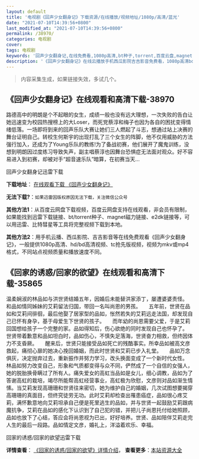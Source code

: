 ```yaml
---
layout: default
title: '电视剧《回声少女翻身记》下载资源/在线播放/视频地址/1080p/高清/蓝光'
date: "2021-07-10T14:39:56+0800"
last_modified_at: "2021-07-10T14:39:56+0800"
permalink: /38970/
categories: 电视剧
cover:
tags: 电视剧
keywords: '回声少女翻身记,在线免费看,1080p高清,bt种子,torrent,百度云盘,magnet,磁力链,迅雷下载资源'
description: '《回声少女翻身记》在线云播放手机西瓜影院吉吉影音免费看，1080p高清bd/hd未删减完整版和tc抢先枪版，mkv/mp4格式，附带bt/torrent种子、magnet/磁力链、百度云盘、网盘资源迅雷下载链接'
---
```


>内容采集生成，如果链接失效，多试几个。


## 《回声少女翻身记》在线观看和高清下载-38970

路德高中的明朗是个不起眼的女生，成绩一般也没有远大理想，一次失败的告白让她迅速变为校园热搜榜上的大Loser，而死党蔡淳和梅子也因为各自的困扰变得情绪低落。一场即将到来的回声乐队大赛让她们三人燃起了斗志，想通过站上决赛的舞台证明自己。转校生何斯宇的出现打乱了三个女生的阵脚，他不仅用威胁的方法强行加入，还成为了Young乐队的教练!为了备战初赛，他们展开了魔鬼训练，没想到明朗因过度练习导致失声，副主唱蔡淳也因舞台恐惧症无法面对观众。好不容易进入到初赛，却被对手“超音速乐队”暗算，在初赛当天...


回声少女翻身记迅雷下载

**下载地址**： [在线观看下载 《回声少女翻身记》](https://www.993dy.com//vod-detail-id-13440.html) 


**无法下载?**：`如果迅雷因版权原因无法下载，关注微信公众号 `

**其他方法1**：从百度云网盘下载视频，百度云网盘支持在线观看，非会员有限制，如果能找到迅雷下载链接、bt/torrent种子、magnet磁力链接、e2dk链接等，可以用迅雷、比特彗星等工具将完整视频下载到本地。

**其他方法2**：用手机云播、西瓜影院、吉吉影音等在线免费观看《回声少女翻身记》，一般提供1080p高清、hd/bd高清视频、tc抢先版视频，视频为mkv或mp4格式，不同站点视频质量和播放速度不同。


## 《回家的诱惑/回家的欲望》在线观看和高清下载-35865

温柔娴淑的林品如与洪世贤结婚五年，因婚后未能替洪家添丁，屡遭婆婆责怪。　　和品如情同姊妹的艾莉留法归国，带回一名叫尚恩的男孩。　　五年前，世贤在品如和艾莉间徘徊，最后他娶了居家型的品如，怅然若失的艾莉远走法国，却发现自己已怀有身孕，基于母爱生下世贤的孩子。　　而年幼的尚恩需要父爱，于是艾莉回国想给孩子一个完整的家。品如得知后，伤心欲绝的同时发现自己也怀孕了。　　世贤带着歉意和品如坦白时，品如伤心，不慎失足落海，世贤奋力相救，但终因体力不支昏厥。　　醒来后，世贤只能接受品如死亡的残酷事实。所幸品如被高文彦救起，痛彻心扉的她决心挽回婚姻，而此时世贤和艾莉已步入礼堂。　　品如万念俱灰，决定抛弃过去，重新振作并努力学习，改头换面变成了一个新时代女性。　　林品如努力改变自己，形象和气质都变得与众不同，俨然成了一个自信的女强人，她的脱胎换骨瞒过了所有人。痛失爱女的高虹当品如是女儿，细心调教，品如为了答谢高虹的栽培，竭尽所能帮高虹经营事业，高虹极为欣慰，文彦则对品如渐生情愫。当艾莉发现高珊珊和世贤往来密切，她为维护自己的婚姻，几次试图想要揭穿高珊珊的真面目，但终究徒劳无功。此时艾莉却检查出罹患癌症，品如很心疼艾莉，满怀歉意地向艾莉坦承自己便是死里逃生的品如，并与世贤一起鼓励艾莉跟病魔抗争，艾莉在品如的感化下认识到了自己犯的错，并把儿子尚恩托付给她照顾，品如也放下了心结，答应会将尚恩视为已出，好好培养。世贤、品如陪伴艾莉走完人生的最后一段路。品如情定文彦，婚礼上，洋溢着欢乐、幸福。


回家的诱惑/回家的欲望迅雷下载

**详情查看**： [《回家的诱惑/回家的欲望》详情介绍](/movie/35865/)， **查看更多**：[本站资源大全](/movie/t/all/)

